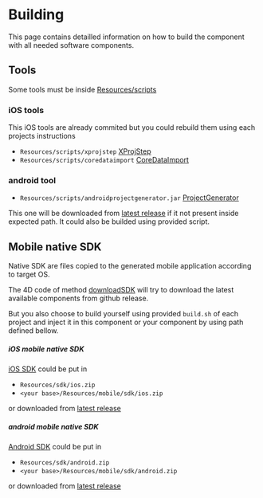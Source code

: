 # Building

This page contains detailled information on how to build the component with all needed software components.

## Tools

Some tools must be inside [Resources/scripts](../Resources/scripts)

### iOS tools

This iOS tools are already commited but you could rebuild them using each projects instructions

- `Resources/scripts/xprojstep` [XProjStep](https://github.com/4d/ios-XProjStep)
- `Resources/scripts/coredataimport` [CoreDataImport](https://github.com/4d/ios-CoreDataImport)

### android tool

- `Resources/scripts/androidprojectgenerator.jar` [ProjectGenerator](https://github.com/4d/android-ProjectGenerator)

This one will be downloaded from [latest release](https://github.com/4d/android-ProjectGenerator/releases) if it not present inside expected path. It could also be builded using provided script.

## Mobile native SDK

Native SDK are files copied to the generated mobile application according to target OS.

The 4D code of method [downloadSDK](../Project/Sources/Methods/downloadSDK.4dm) will try to download the latest available components from github release.

But you also choose to build yourself using provided `build.sh` of each project and inject it in this component or your component by using path defined bellow.

##### iOS mobile native SDK

[iOS SDK](https://github.com/4d/ios-sdk) could be put in

- `Resources/sdk/ios.zip`
- `<your base>/Resources/mobile/sdk/ios.zip`

or downloaded from [latest release](https://github.com/4d/ios-sdk/releases/latest)

##### android mobile native SDK

[Android SDK](https://github.com/4d/android-sdk) could be put in

- `Resources/sdk/android.zip`
- `<your base>/Resources/mobile/sdk/android.zip`

or downloaded from [latest release](https://github.com/4d/android-sdk/releases/latest)
